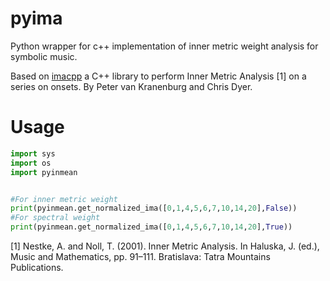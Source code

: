 # pyima
Python wrapper for c++ implementation of inner metric weight analysis for symbolic music.

Based on [imacpp](https://github.com/pvankranenburg/imacpp/tree/master) a
C++ library to perform Inner Metric Analysis [1] on a series on onsets. By Peter van Kranenburg and Chris Dyer.


# Usage

```python
import sys
import os
import pyinmean


#For inner metric weight
print(pyinmean.get_normalized_ima([0,1,4,5,6,7,10,14,20],False))
#For spectral weight 
print(pyinmean.get_normalized_ima([0,1,4,5,6,7,10,14,20],True))

```

[1] Nestke, A. and Noll, T. (2001). Inner Metric Analysis. In Haluska, J. (ed.), Music and Mathematics, pp. 91–111. Bratislava: Tatra Mountains Publications.